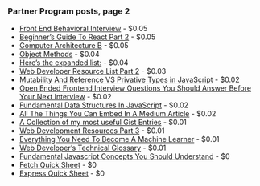 ### Partner Program posts, page 2

-   [Front End Behavioral Interview](https://medium.com/p/front-end-behavioral-interview-bf5c079f7461) - $0.05
-   [Beginner’s Guide To React Part 2](https://medium.com/p/introductory-react-part-2-cda01615a186) - $0.05
-   [Computer Architecture B](https://medium.com/p/computer-architecture-b-9e7040fe277e) - $0.05
-   [Object Methods](https://medium.com/p/object-methods-4066ed24b214) - $0.04
-   [Here’s the expanded list:](https://medium.com/p/awesome-list-of-awesome-lists-f1bbcd632fd0) - $0.04
-   [Web Developer Resource List Part 2](https://medium.com/p/web-developer-resource-list-part-2-9c5cb56ab263) - $0.03
-   [Mutability And Reference VS Privative Types in JavaScript](https://medium.com/p/mutability-and-reference-vs-privative-types-in-javascript-5294422db4b0) - $0.02
-   [Open Ended Frontend Interview Questions You Should Answer Before Your Next Interview](https://medium.com/p/open-ended-frontend-interview-questions-you-should-answer-before-your-next-interview-7c9722712521) - $0.02
-   [Fundamental Data Structures In JavaScript](https://medium.com/p/fundamental-data-structures-in-javascript-8f9f709c15b4) - $0.02
-   [All The Things You Can Embed In A Medium Article](https://medium.com/p/all-the-things-you-can-embed-in-a-medium-article-b03a85c65d86) - $0.02
-   [A Collection of my most useful Gist Entries](https://medium.com/p/a-collection-of-my-most-useful-gist-entries-f4314f3ba3ab) - $0.01
-   [Web Development Resources Part 3](https://medium.com/p/web-development-resources-part-3-f862ceb2b82a) - $0.01
-   [Everything You Need To Become A Machine Learner](https://medium.com/p/everything-you-need-to-become-a-machine-learner-382ee243f23c) - $0.01
-   [Web Developer’s Technical Glossary](https://medium.com/p/web-developers-technical-glossary-2066beae5e96) - $0.01
-   [Fundamental Javascript Concepts You Should Understand](https://medium.com/p/fundamental-javascript-concepts-you-should-understand-81c4d839b827) - $0
-   [Fetch Quick Sheet](https://medium.com/p/fetch-quick-sheet-8872650742b4) - $0
-   [Express Quick Sheet](https://medium.com/p/express-quick-sheet-8f93762c59ca) - $0
